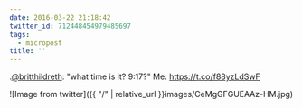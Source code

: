 ```yaml
---
date: 2016-03-22 21:18:42
twitter_id: 712448454979485697
tags:
  - micropost
title: ''
---
```


.[@britthildreth](https://twitter.com/britthildreth): "what time is it? 9:17?"
Me: https://t.co/f88yzLdSwF

![Image from twitter]({{ "/" | relative_url  }}images/CeMgGFGUEAAz-HM.jpg)
